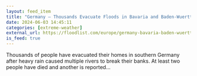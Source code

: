 ```yaml
---
layout: feed_item
title: "Germany – Thousands Evacuate Floods in Bavaria and Baden-Wuerttemberg"
date: 2024-06-03 14:45:11
categories: [extreme-weather]
external_url: https://floodlist.com/europe/germany-bavaria-baden-wuerttemberg-floods-june-2024
is_feed: true
---
```


Thousands of people have evacuated their homes in southern Germany after heavy rain caused multiple rivers to break their banks. At least two people have died and another is reported&#8230;
